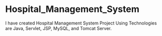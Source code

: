 # Hospital_Management_System
I have created Hospital Management System Project Using Technologies are Java, Servlet, JSP,  MySQL, and Tomcat Server.

